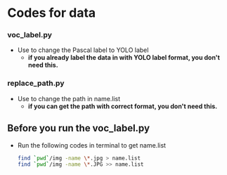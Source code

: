 # Codes for data
### voc_label.py
- Use to change the Pascal label to YOLO label
	- **if you already label the data in with YOLO label format, you don't need this.**

### replace_path.py
- Use to change the path in name.list
	- **if you can get the path with correct format, you don't need this.**

## Before you run the voc_label.py
- Run the following codes in terminal to get name.list
	```bash
	find `pwd`/img -name \*.jpg > name.list
	find `pwd`/img -name \*.JPG >> name.list
	```